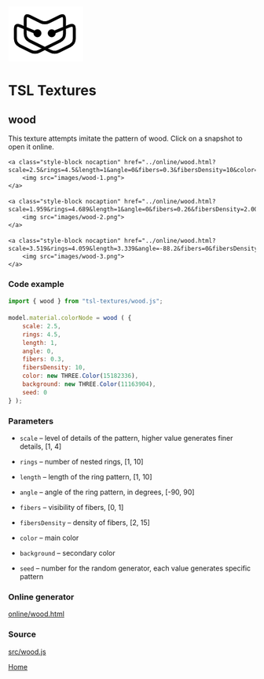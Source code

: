 <img class="logo" src="../assets/logo/logo.png">


# TSL Textures


## wood
This texture attempts imitate the pattern of wood. Click on
a snapshot to open it online.

<p class="gallery">

	<a class="style-block nocaption" href="../online/wood.html?scale=2.5&rings=4.5&length=1&angle=0&fibers=0.3&fibersDensity=10&color=15182336&background=11163904&seed=0">
		<img src="images/wood-1.png">
	</a>

	<a class="style-block nocaption" href="../online/wood.html?scale=1.959&rings=4.689&length=1&angle=0&fibers=0.26&fibersDensity=2.002&color=16573123&background=12165528&seed=5249">
		<img src="images/wood-2.png">
	</a>

	<a class="style-block nocaption" href="../online/wood.html?scale=3.519&rings=4.059&length=3.339&angle=-88.2&fibers=0&fibersDensity=2&color=12883080&background=15717796&seed=5412">
		<img src="images/wood-3.png">
	</a>

</p>


### Code example

```js
import { wood } from "tsl-textures/wood.js";

model.material.colorNode = wood ( {
	scale: 2.5,
	rings: 4.5,
	length: 1,
	angle: 0,
	fibers: 0.3,
	fibersDensity: 10,
	color: new THREE.Color(15182336),
	background: new THREE.Color(11163904),
	seed: 0
} );
```


### Parameters

* `scale` &ndash; level of details of the pattern, higher value generates finer details, [1, 4]
* `rings` &ndash; number of nested rings, [1, 10]
* `length` &ndash; length of the ring pattern, [1, 10]
* `angle` &ndash; angle of the ring pattern, in degrees, [-90, 90]
* `fibers` &ndash; visibility of fibers, [0, 1]
* `fibersDensity` &ndash; density of fibers, [2, 15]

* `color` &ndash; main color
* `background` &ndash; secondary color
* `seed` &ndash; number for the random generator, each value generates specific pattern


### Online generator

[online/wood.html](../online/wood.html)


### Source

[src/wood.js](https://github.com/boytchev/tsl-textures/blob/main/src/wood.js)


<div class="footnote">
	<a href="../">Home</a>
</div>